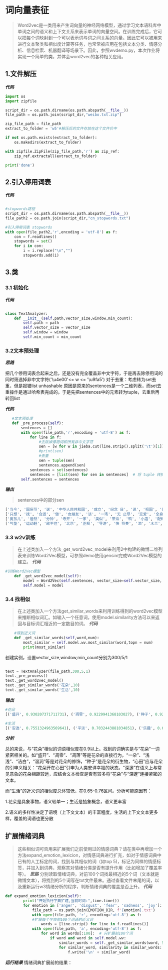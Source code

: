# 词向量表征
> Word2vec是一类用来产生词向量的神经网络模型，通过学习文本语料库中单词之间的语义和上下文关系来表示单词的向量空间。在训练完成后，它可以把每个词映射到一个可以表示词与词之间关系的向量。因此它可以被用来进行文本聚类和相似度计算等任务，也常常被应用在包括文本分类、情感分析、信息检索、机器翻译等场景下。因此，参照wvdemo.py，本次作业将实现一个简单的类，并体会word2vec的各种相关应用。

## 1.文件解压
***代码***
```python
import os
import zipfile

script_dir = os.path.dirname(os.path.abspath(__file__))
file_path = os.path.join(script_dir,"weibo.txt.zip")

zip_file_path = file_path
extract_to_folder = 'w5'#解压后的文件存放在这个文件价中

if not os.path.exists(extract_to_folder):
    os.makedirs(extract_to_folder)

with zipfile.ZipFile(zip_file_path,'r') as zip_ref:
    zip_ref.extractall(extract_to_folder)

print('done')
```

## 2.引入停用词表
***代码***
```python

#stopwords路径
script_dir = os.path.dirname(os.path.abspath(__file__))
file_path2 = os.path.join(script_dir,"cn_stopwords.txt")

#引入停用词表 stopwords
with open(file_path2,'r',encoding = 'utf-8') as f:
    con = f.readlines()
    stopwords = set()
    for i in con:
        i = i.replace("\n","")
        stopwords.add(i)
```

## 3.类
### 3.1 初始化
***代码***
```python

class TextAnalyzer:
    def __init__(self,path,vector_size,window,min_count):
        self.path = path
        self.vector_size = vector_size
        self.window = window
        self.min_count = min_count
```

### 3.2文本预处理
***思路***

把几个停用词表合起来之后，还是没有完全覆盖非中文字符，于是再去除停用词的同时筛选掉非中文字符('\u4e00'<= w <= '\u9fa5')
对于去重：考虑转为set去重，但是报错list unhashable 原因是原来的sentences是一个二维列表，而set去重操作是通过哈希表完成的。于是先把sentences中的元素转为tuple，去重后再转回list

***代码***

 ```python
    #文本预处理
    def _pre_process(self):
        sentences = []
        with open(file_path,'r',encoding = 'utf-8') as f:
            for line in f:
                #去除掉停用词和所有非中文字符
                sen = [w for w in jieba.cut(line.strip().split('\t')[1]) if ((w not in stopwords) & ('\u4e00'<= w <= '\u9fa5'))]
                #print(sen)
                #去重
                sen = tuple(sen)
                sentences.append(sen)
            sentences = set(sentences) 
            sentences = [list(sen) for sen in sentences]  # 将 tuple 转换回 list
        self.sentences = sentences
```
***输出***
> sentences中的部分sen
```python
['当今', '国庆节', '说', '中华人民共和国', '成立', '纪念 日', '说', '祖国', '母亲', '生日', '泱泱', '五千年', '历 史', '那去', '中国', '统一', '民族团结', '国家', '历史', '记载', '纪元', '数千年', '岁', '五千年', '文化', '文明']
['只想', '找', '合适', '做', '女朋友', '谈', '一场', '无 止尽', '恋爱', '全身心', '投入', '未来', '打拼', '中', ' 背后', '有个', '理解', '支持', '我要', '仅此而已']       
['男孩儿', '居然', '分钟', '寺开', '一家', '类似', '茶油', '鸭', '小店', '配料', '味道', '鲜美', '顾客', '闻香', '大姐', '自愧不如', '小兄弟', '姐祝', '生意兴隆', '加油'] 
['气垫', '运动鞋', '敌不住', '北京', '正规', '导游', '快 节奏', '泪', '木兰', '清香']

```

### 3.3 w2v训练
> 在上述类加入一个方法_get_word2vec_model来利用2中构建的微博二维列表来训练Word2Vec模型，可参照demo使用gensim完成Word2Vec模型的建立。
***代码***
```python
#训练Word2Vec模型
    def _get_word2vec_model(self):  
        model = Word2Vec(self.sentences, vector_size=self.vector_size, window=self.window, min_count = self.min_count)
        self.model = model
```
### 3.4 找相似
> 在上述类加入一个方法get_similar_words来利用训练得到的word2vec模型来推断相似词汇。如输入一个任意词，使用model.similarity方法可以来返回与目标词汇相近的一定数目的词。
***代码***
```python
    #得到近义词
    def _get_similar_words(self,word,num):
        most_similar = self.model.wv.most_similar(word,topn = num)
        print(most_similar)
```
创建实例，设置vector_size,window,min_count分别为300/5/1
```python

text = TextAnalyzer(file_path,300,5,1)
text._pre_process()
text._get_word2vec_model()
text._get_similar_words('花朵',10)
text._get_similar_words('生活',10)
```

***输出***
```python
#花朵
[('盛开', 0.930207371711731), ('凋零', 0.9229941368103027), ('种子', 0.921674907207489), ('一朵', 0.9181733131408691), ('浅浅', 0.9167525172233582), ('深邃', 0.9148210883140564), ('洁白', 0.9146103262901306), ('温润', 0.9120347499847412), ('心田', 0.9106951951980591), ('凋落', 0.9092465043067932)]

#生活
[('安逸', 0.7551324963569641), ('平淡', 0.7032443881034851), ('乐趣', 0.6984530091285706), ('一成不变', 0.6653362512588501), ('当下', 0.661339521408081), ('向往', 0.6610845923423767), ('平凡', 0.6597033739089966), ('活着', 0.6556937098503113), ('活', 0.6552977561950684), ('会活', 0.6513950824737549)]
```


***分析***

总的来说，与“花朵”相似的词语相似度在0.9以上。找到的词确实是与“花朵”一词紧密相关的。如“盛开”、“凋零”、“凋落”等是花朵的直接行为，“一朵”、“浅浅”、“洁白”，“温润”等是对花朵的修饰，“种子”是花朵的衍生物，“心田”应与花朵的引申义相关：“花朵开在心田”引申为人类安详幸福的状态。“深邃”在语义上与常见意象的花朵相距较远，应结合文本检查是否有较多将“花朵”与“深邃”连接紧密的文本。

而“生活”的近义词的相似度总体较低，在0.65-0.76区间。分析可能原因有：

1.花朵是具象事物，语义较单一；生活是抽象概念，语义更丰富

2.语义的多样性决定了语境（上下文文本）的丰富程度，生活的上下文文本更多样，覆盖的词语也更分散


## 扩展情绪词典
> 这些相似词可否用来扩展我们之前使用过的情感词典？请在类中再增加一个方法expand_emotion_lexicion，对情感词典进行扩充，如对于情感词典中已有的人工标定的词，找到与其相似的词（如top 5)，标记为同样的情感标签，并加入到词典，观察其对情绪分类是否有提升作用（比如增加了覆盖率等）。
***思路***
分别读取情绪词典，对前100个词找最相近的5个词（文本就是微博文本），将找到的5个词写在txt文件最末。通过查看文件末尾的词，以及重新运行w3情绪分析的程序，判断情绪词典的覆盖是否上升。
***代码***
```python
def expand_emotion_lexicion(self):
        print("开始执行字典扩建,当前时间:",time.time())
        for emotion in ['anger', 'disgust', 'fear', 'sadness', 'joy']:
            file_path = os.path.join(EMOTION_DIR, f'{emotion}.txt')
            with open(file_path, 'r', encoding='utf-8') as f:
            #扩展每个字典前100个词语的近义词
                words = [line.strip() for line in f.readlines()]
            with open(file_path, 'a', encoding='utf-8') as f:
                for word in words[:100]:  # 只扩展前100个词
                    if word and word in self.model.wv:
                        similar_words = self._get_similar_words(word, 5)
                        for similar_word, similarity in similar_words:
                            f.write('\n' + similar_word)
```

***运行结果***
情绪词典扩展前的结果：






